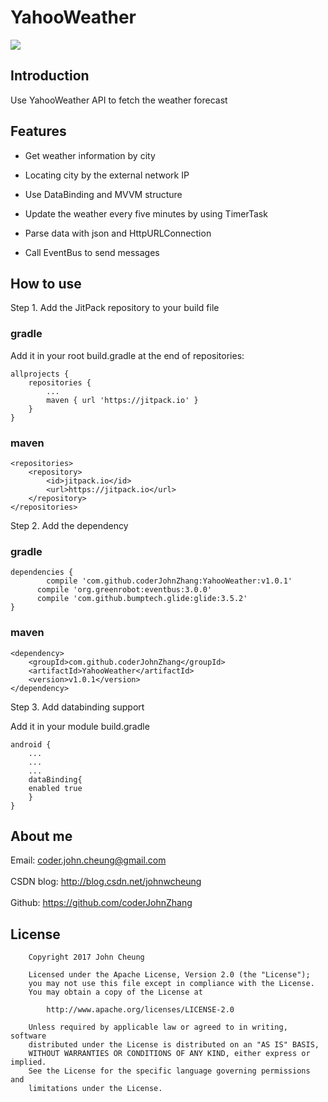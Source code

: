 # YahooWeather

[![](https://jitpack.io/v/coderJohnZhang/YahooWeather.svg)](https://jitpack.io/#coderJohnZhang/YahooWeather)

## Introduction

Use YahooWeather API to fetch the weather forecast

## Features

- Get weather information by city

- Locating city by the external network IP

- Use DataBinding and MVVM structure

- Update the weather every five minutes by using TimerTask

- Parse data with json and HttpURLConnection

- Call EventBus to send messages

## How to use

Step 1. Add the JitPack repository to your build file

### gradle
Add it in your root build.gradle at the end of repositories:

	allprojects {
		repositories {
			...
			maven { url 'https://jitpack.io' }
		}
	}
  
### maven
	<repositories>
		<repository>
		    <id>jitpack.io</id>
		    <url>https://jitpack.io</url>
		</repository>
	</repositories>
  
Step 2. Add the dependency

### gradle

	dependencies {
	        compile 'com.github.coderJohnZhang:YahooWeather:v1.0.1'
          compile 'org.greenrobot:eventbus:3.0.0'
          compile 'com.github.bumptech.glide:glide:3.5.2'
	}
	
### maven

	<dependency>
	    <groupId>com.github.coderJohnZhang</groupId>
	    <artifactId>YahooWeather</artifactId>
	    <version>v1.0.1</version>
	</dependency>

Step 3. Add databinding support

Add it in your module build.gradle

	android {  
	    ...  
	    ...  
	    ...  
	    dataBinding{  
		enabled true  
	    }  
	} 

## About me

Email: coder.john.cheung@gmail.com<br><br>
CSDN blog: http://blog.csdn.net/johnwcheung<br><br>
Github: https://github.com/coderJohnZhang

## License

		Copyright 2017 John Cheung

		Licensed under the Apache License, Version 2.0 (the "License");
		you may not use this file except in compliance with the License.
		You may obtain a copy of the License at

			http://www.apache.org/licenses/LICENSE-2.0

		Unless required by applicable law or agreed to in writing, software
		distributed under the License is distributed on an "AS IS" BASIS,
		WITHOUT WARRANTIES OR CONDITIONS OF ANY KIND, either express or implied.
		See the License for the specific language governing permissions and
		limitations under the License.

